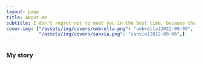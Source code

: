 ```yaml
---
layout: page
title: About me
subtitle: I don't regret not to meet you in the best time, because the best time to start after met you.
cover-img: ["/assets/img/covers/umbrella.png": "umbrella|2022-09-06", 
            "/assets/img/covers/sanxia.png": "sanxia|2022-09-06",]
---
```


### My story
